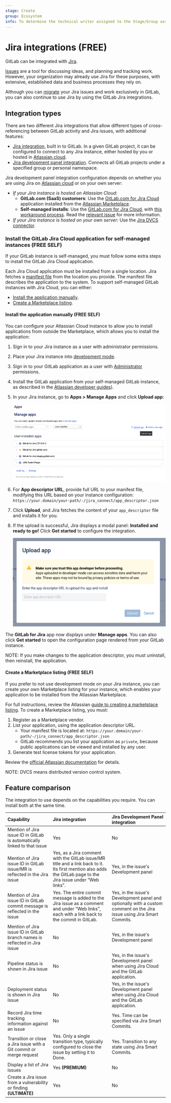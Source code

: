 ```yaml
---
stage: Create
group: Ecosystem
info: To determine the technical writer assigned to the Stage/Group associated with this page, see https://about.gitlab.com/handbook/engineering/ux/technical-writing/#assignments
---
```


# Jira integrations **(FREE)**

GitLab can be integrated with [Jira](https://www.atlassian.com/software/jira).

[Issues](../issues/index.md) are a tool for discussing ideas, and planning and tracking work.
However, your organization may already use Jira for these purposes, with extensive, established data
and business processes they rely on.

Although you can [migrate](../../../user/project/import/jira.md) your Jira issues and work
exclusively in GitLab, you can also continue to use Jira by using the GitLab Jira integrations.

## Integration types

There are two different Jira integrations that allow different types of cross-referencing between
GitLab activity and Jira issues, with additional features:

- [Jira integration](jira.md), built in to GitLab. In a given GitLab project, it can be configured
  to connect to any Jira instance, either hosted by you or hosted in
  [Atlassian cloud](https://www.atlassian.com/cloud).
- [Jira development panel integration](../../../integration/jira_development_panel.md). Connects all
  GitLab projects under a specified group or personal namespace.

Jira development panel integration configuration depends on whether you are
using Jira on [Atlassian cloud](https://www.atlassian.com/cloud) or on your own server:

- *If your Jira instance is hosted on Atlassian Cloud:*
  - **GitLab.com (SaaS) customers**: Use the
    [GitLab.com for Jira Cloud](https://marketplace.atlassian.com/apps/1221011/gitlab-com-for-jira-cloud?hosting=cloud&tab=overview)
    application installed from the [Atlassian Marketplace](https://marketplace.atlassian.com).
  - **Self-managed installs**: Use the
    [GitLab.com for Jira Cloud](https://marketplace.atlassian.com/apps/1221011/gitlab-com-for-jira-cloud?hosting=cloud&tab=overview), with
    [this workaround process](#install-the-gitlab-jira-cloud-application-for-self-managed-instances). Read the
    [relevant issue](https://gitlab.com/gitlab-org/gitlab/-/issues/268278) for more information.
- *If your Jira instance is hosted on your own server:*
  Use the [Jira DVCS connector](../../../integration/jira_development_panel.md).

### Install the GitLab Jira Cloud application for self-managed instances **(FREE SELF)**

If your GitLab instance is self-managed, you must follow some
extra steps to install the GitLab Jira Cloud application.

Each Jira Cloud application must be installed from a single location. Jira fetches
a [manifest file](https://developer.atlassian.com/cloud/jira/platform/connect-app-descriptor/)
from the location you provide. The manifest file describes the application to the system. To support
self-managed GitLab instances with Jira Cloud, you can either:

- [Install the application manually](#install-the-application-manually).
- [Create a Marketplace listing](#create-a-marketplace-listing).

#### Install the application manually **(FREE SELF)**

You can configure your Atlassian Cloud instance to allow you to install applications
from outside the Marketplace, which allows you to install the application:

1. Sign in to your Jira instance as a user with administrator permissions.
1. Place your Jira instance into
   [development mode](https://developer.atlassian.com/cloud/jira/platform/getting-started-with-connect/#step-2--enable-development-mode).
1. Sign in to your GitLab application as a user with [Administrator](../../permissions.md) permissions.
1. Install the GitLab application from your self-managed GitLab instance, as
   described in the [Atlassian developer guides](https://developer.atlassian.com/cloud/jira/platform/getting-started-with-connect/#step-3--install-and-test-your-app)).
1. In your Jira instance, go to **Apps > Manage Apps** and click **Upload app**:

   ![Image showing button labeled "upload app"](jira-upload-app_v13_11.png)

1. For **App descriptor URL**, provide full URL to your manifest file, modifying this
   URL based on your instance configuration: `https://your.domain/your-path/-/jira_connect/app_descriptor.json`
1. Click **Upload**, and Jira fetches the content of your `app_descriptor` file and installs
   it for you.
1. If the upload is successful, Jira displays a modal panel: **Installed and ready to go!**
   Click **Get started** to configure the integration.

   ![Image showing success modal](jira-upload-app-success_v13_11.png)

The **GitLab for Jira** app now displays under **Manage apps**. You can also
click **Get started** to open the configuration page rendered from your GitLab instance.

NOTE:
If you make changes to the application descriptor, you must uninstall, then reinstall, the
application.

#### Create a Marketplace listing **(FREE SELF)**

If you prefer to not use development mode on your Jira instance, you can create
your own Marketplace listing for your instance, which enables your application
to be installed from the Atlassian Marketplace.

For full instructions, review the Atlassian [guide to creating a marketplace listing](https://developer.atlassian.com/platform/marketplace/installing-cloud-apps/#creating-the-marketplace-listing). To create a
Marketplace listing, you must:

1. Register as a Marketplace vendor.
1. List your application, using the application descriptor URL.
   - Your manifest file is located at: `https://your.domain/your-path/-/jira_connect/app_descriptor.json`
   - GitLab recommends you list your application as `private`, because public
     applications can be viewed and installed by any user.
1. Generate test license tokens for your application.

Review the
[official Atlassian documentation](https://developer.atlassian.com/platform/marketplace/installing-cloud-apps/#creating-the-marketplace-listing)
for details.

NOTE:
DVCS means distributed version control system.

## Feature comparison

The integration to use depends on the capabilities you require. You can install both at the same
time.

| Capability                                                                  | Jira integration                                                                                                                                              | Jira Development Panel integration                                                                                     |
|:----------------------------------------------------------------------------|:--------------------------------------------------------------------------------------------------------------------------------------------------------------|:-----------------------------------------------------------------------------------------------------------------------|
| Mention of Jira issue ID in GitLab is automatically linked to that issue    | Yes                                                                                                                                                           | No                                                                                                                     |
| Mention of Jira issue ID in GitLab issue/MR is reflected in the Jira issue  | Yes, as a Jira comment with the GitLab issue/MR title and a link back to it. Its first mention also adds the GitLab page to the Jira issue under “Web links”. | Yes, in the issue's Development panel                                                                                  |
| Mention of Jira issue ID in GitLab commit message is reflected in the issue | Yes. The entire commit message is added to the Jira issue as a comment and under “Web links”, each with a link back to the commit in GitLab.                  | Yes, in the issue's Development panel and optionally with a custom comment on the Jira issue using Jira Smart Commits. |
| Mention of Jira issue ID in GitLab branch names is reflected in Jira issue  | No                                                                                                                                                            | Yes, in the issue's Development panel                                                                                  |
| Pipeline status is shown in Jira issue                                      | No                                                                                                                                                            | Yes, in the issue's Development panel when using Jira Cloud and the GitLab application.                                |
| Deployment status is shown in Jira issue                                    | No                                                                                                                                                            | Yes, in the issue's Development panel when using Jira Cloud and the GitLab application.                               |
| Record Jira time tracking information against an issue                      | No                                                                                                                                                            | Yes. Time can be specified via Jira Smart Commits.                                                                     |
| Transition or close a Jira issue with a Git commit or merge request         | Yes. Only a single transition type, typically configured to close the issue by setting it to Done.                                                            | Yes. Transition to any state using Jira Smart Commits.                                                                 |
| Display a list of Jira issues                                               | Yes **(PREMIUM)**                                                                                                                                             | No                                                                                                                     |
| Create a Jira issue from a vulnerability or finding **(ULTIMATE)**          | Yes                                                                                                                                                           | No                                                                                                                     |
